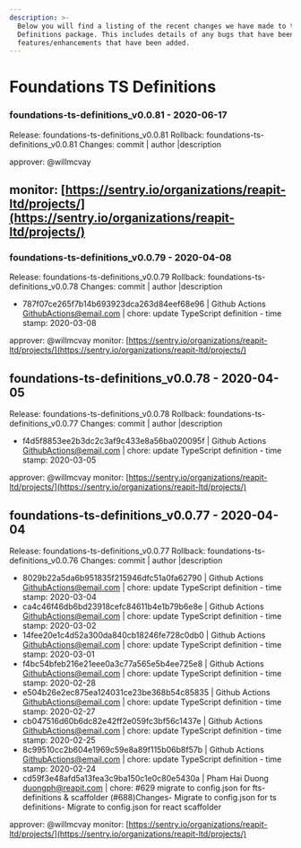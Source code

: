 ```yaml
---
description: >-
  Below you will find a listing of the recent changes we have made to the TS
  Definitions package. This includes details of any bugs that have been fixed or
  features/enhancements that have been added.
---
```


# Foundations TS Definitions

### foundations-ts-definitions\_v0.0.81 - 2020-06-17

Release: foundations-ts-definitions\_v0.0.81 Rollback: foundations-ts-definitions\_v0.0.81 Changes: commit \| author \|description

approver: @willmcvay

## monitor: [https://sentry.io/organizations/reapit-ltd/projects/](https://sentry.io/organizations/reapit-ltd/projects/)

### foundations-ts-definitions\_v0.0.79 - 2020-04-08

Release: foundations-ts-definitions\_v0.0.79 Rollback: foundations-ts-definitions\_v0.0.78 Changes: commit \| author \|description

* 787f07ce265f7b14b693923dca263d84eef68e96 \| Github Actions [GithubActions@email.com](mailto:GithubActions@email.com) \| chore: update TypeScript definition - time stamp: 2020-03-08

approver: @willmcvay monitor: [https://sentry.io/organizations/reapit-ltd/projects/](https://sentry.io/organizations/reapit-ltd/projects/)

## foundations-ts-definitions\_v0.0.78 - 2020-04-05

Release: foundations-ts-definitions\_v0.0.78 Rollback: foundations-ts-definitions\_v0.0.77 Changes: commit \| author \|description

* f4d5f8853ee2b3dc2c3af9c433e8a56ba020095f \| Github Actions [GithubActions@email.com](mailto:GithubActions@email.com) \| chore: update TypeScript definition - time stamp: 2020-03-05

approver: @willmcvay monitor: [https://sentry.io/organizations/reapit-ltd/projects/](https://sentry.io/organizations/reapit-ltd/projects/)

## foundations-ts-definitions\_v0.0.77 - 2020-04-04

Release: foundations-ts-definitions\_v0.0.77 Rollback: foundations-ts-definitions\_v0.0.76 Changes: commit \| author \|description

* 8029b22a5da6b951835f215946dfc51a0fa62790 \| Github Actions [GithubActions@email.com](mailto:GithubActions@email.com) \| chore: update TypeScript definition - time stamp: 2020-03-04
* ca4c46f46db6bd23918cefc84611b4e1b79b6e8e \| Github Actions [GithubActions@email.com](mailto:GithubActions@email.com) \| chore: update TypeScript definition - time stamp: 2020-03-02
* 14fee20e1c4d52a300da840cb18246fe728c0db0 \| Github Actions [GithubActions@email.com](mailto:GithubActions@email.com) \| chore: update TypeScript definition - time stamp: 2020-03-01
* f4bc54bfeb216e21eee0a3c77a565e5b4ee725e8 \| Github Actions [GithubActions@email.com](mailto:GithubActions@email.com) \| chore: update TypeScript definition - time stamp: 2020-02-28
* e504b26e2ec875ea124031ce23be368b54c85835 \| Github Actions [GithubActions@email.com](mailto:GithubActions@email.com) \| chore: update TypeScript definition - time stamp: 2020-02-27
* cb047516d60b6dc82e42ff2e059fc3bf56c1437e \| Github Actions [GithubActions@email.com](mailto:GithubActions@email.com) \| chore: update TypeScript definition - time stamp: 2020-02-25
* 8c99510cc2b604e1969c59e8a89f115b06b8f57b \| Github Actions [GithubActions@email.com](mailto:GithubActions@email.com) \| chore: update TypeScript definition - time stamp: 2020-02-24
* cd59f3e48afd5a13fea3c9ba150c1e0c80e5430a \| Pham Hai Duong [duongph@reapit.com](mailto:duongph@reapit.com) \| chore: \#629 migrate to config.json for fts-definitions & scaffolder \(\#688\)Changes- Migrate to config.json for ts definitions- Migrate to config.json for react scaffolder

approver: @willmcvay monitor: [https://sentry.io/organizations/reapit-ltd/projects/](https://sentry.io/organizations/reapit-ltd/projects/)

